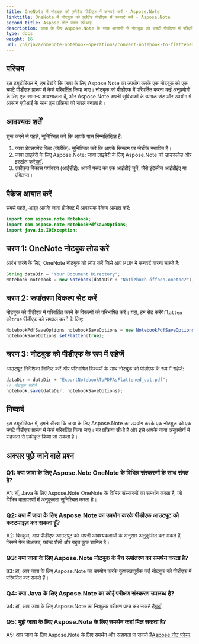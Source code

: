 ```yaml
---
title: OneNote में नोटबुक को फ़्लैटेंड पीडीएफ में कनवर्ट करें - Aspose.Note
linktitle: OneNote में नोटबुक को फ़्लैटेंड पीडीएफ में कनवर्ट करें - Aspose.Note
second_title: Aspose.नोट जावा एपीआई
description: जावा के लिए Aspose.Note के साथ आसानी से नोटबुक को चपटी पीडीएफ में परिवर्तित करें। निर्बाध एकीकरण और अनुकूलन विकल्पों का आनंद लें।
type: docs
weight: 16
url: /hi/java/onenote-notebook-operations/convert-notebook-to-flattened-pdf/
---
```

## परिचय

इस ट्यूटोरियल में, हम देखेंगे कि जावा के लिए Aspose.Note का उपयोग करके एक नोटबुक को एक चपटे पीडीएफ प्रारूप में कैसे परिवर्तित किया जाए। नोटबुक को पीडीएफ में परिवर्तित करना कई अनुप्रयोगों के लिए एक सामान्य आवश्यकता है, और Aspose.Note अपनी सुविधाओं के व्यापक सेट और उपयोग में आसान एपीआई के साथ इस प्रक्रिया को सरल बनाता है।

## आवश्यक शर्तें

शुरू करने से पहले, सुनिश्चित करें कि आपके पास निम्नलिखित हैं:

1. जावा डेवलपमेंट किट (जेडीके): सुनिश्चित करें कि आपके सिस्टम पर जेडीके स्थापित है।
2.  जावा लाइब्रेरी के लिए Aspose.Note: जावा लाइब्रेरी के लिए Aspose.Note को डाउनलोड और इंस्टॉल करें[यहाँ](https://releases.aspose.com/note/java/).
3. एकीकृत विकास पर्यावरण (आईडीई): अपनी पसंद का एक आईडीई चुनें, जैसे इंटेलीज आईडीईए या एक्लिप्स।

## पैकेज आयात करें

सबसे पहले, आइए आपके जावा प्रोजेक्ट में आवश्यक पैकेज आयात करें:

```java
import com.aspose.note.Notebook;
import com.aspose.note.NotebookPdfSaveOptions;
import java.io.IOException;
```

## चरण 1: OneNote नोटबुक लोड करें

आरंभ करने के लिए, OneNote नोटबुक को लोड करें जिसे आप PDF में कनवर्ट करना चाहते हैं:

```java
String dataDir = "Your Document Directory";
Notebook notebook = new Notebook(dataDir + "Notizbuch öffnen.onetoc2");
```

## चरण 2: रूपांतरण विकल्प सेट करें

 नोटबुक को पीडीएफ में परिवर्तित करने के विकल्पों को परिभाषित करें। यहां, हम सेट करेंगे`flatten` को`true` पीडीएफ को समतल करने के लिए:

```java
NotebookPdfSaveOptions notebookSaveOptions = new NotebookPdfSaveOptions();
notebookSaveOptions.setFlatten(true);
```

## चरण 3: नोटबुक को पीडीएफ के रूप में सहेजें

आउटपुट निर्देशिका निर्दिष्ट करें और परिभाषित विकल्पों के साथ नोटबुक को पीडीएफ के रूप में सहेजें:

```java
dataDir = dataDir + "ExportNotebookToPDFAsFlattened_out.pdf";
// नोटबुक सहेजें
notebook.save(dataDir, notebookSaveOptions);
```

## निष्कर्ष

इस ट्यूटोरियल में, हमने सीखा कि जावा के लिए Aspose.Note का उपयोग करके एक नोटबुक को एक चपटे पीडीएफ प्रारूप में कैसे परिवर्तित किया जाए। यह प्रक्रिया सीधी है और इसे आपके जावा अनुप्रयोगों में सहजता से एकीकृत किया जा सकता है।

## अक्सर पूछे जाने वाले प्रश्न

### Q1: क्या जावा के लिए Aspose.Note OneNote के विभिन्न संस्करणों के साथ संगत है?

A1: हाँ, Java के लिए Aspose.Note OneNote के विभिन्न संस्करणों का समर्थन करता है, जो विभिन्न वातावरणों में अनुकूलता सुनिश्चित करता है।

### Q2: क्या मैं जावा के लिए Aspose.Note का उपयोग करके पीडीएफ आउटपुट को कस्टमाइज़ कर सकता हूँ?

A2: बिल्कुल, आप पीडीएफ आउटपुट को अपनी आवश्यकताओं के अनुसार अनुकूलित कर सकते हैं, जिसमें पेज लेआउट, फ़ॉन्ट शैली और बहुत कुछ शामिल है।

### Q3: क्या जावा के लिए Aspose.Note नोटबुक के बैच रूपांतरण का समर्थन करता है?

उ3: हां, आप जावा के लिए Aspose.Note का उपयोग करके कुशलतापूर्वक कई नोटबुक को पीडीएफ में परिवर्तित कर सकते हैं।

### Q4: क्या Java के लिए Aspose.Note का कोई परीक्षण संस्करण उपलब्ध है?

 उ4: हां, आप जावा के लिए Aspose.Note का निःशुल्क परीक्षण प्राप्त कर सकते हैं[यहाँ](https://releases.aspose.com/).

### Q5: मुझे जावा के लिए Aspose.Note के लिए समर्थन कहां मिल सकता है?

 A5: आप जावा के लिए Aspose.Note के लिए समर्थन और सहायता पा सकते हैं[Aspose.नोट फोरम](https://forum.aspose.com/c/note/28).